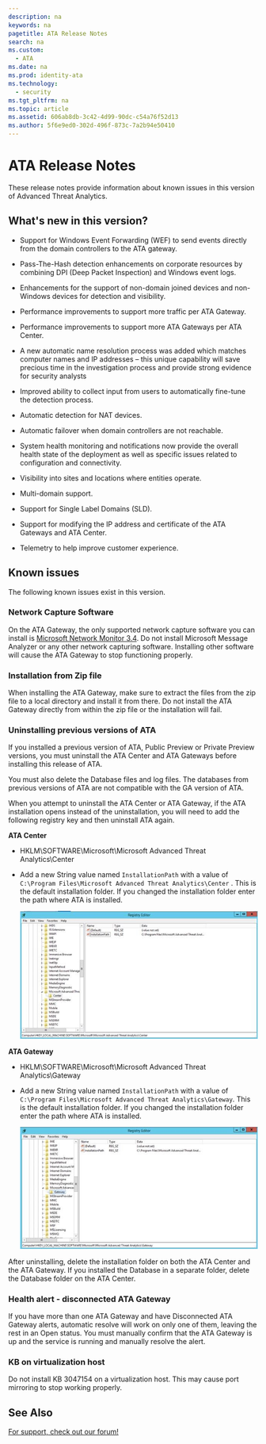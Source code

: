 ```yaml
---
description: na
keywords: na
pagetitle: ATA Release Notes
search: na
ms.custom: 
  - ATA
ms.date: na
ms.prod: identity-ata
ms.technology: 
  - security
ms.tgt_pltfrm: na
ms.topic: article
ms.assetid: 606ab8db-3c42-4d99-90dc-c54a76f52d13
ms.author: 5f6e9ed0-302d-496f-873c-7a2b94e50410
---
```

# ATA Release Notes
These release notes provide information about known issues in this version of  Advanced Threat Analytics.

## What's new in this version?

- Support for Windows Event Forwarding (WEF) to send events directly from the domain controllers to the ATA gateway.

- Pass-The-Hash detection enhancements on corporate resources by combining DPI (Deep Packet Inspection) and Windows event logs.

- Enhancements for the support of non-domain joined devices and non-Windows devices for detection and visibility.

- Performance improvements to support more traffic per ATA Gateway.

- Performance improvements to support more ATA Gateways per ATA Center.

- A new automatic name resolution process was added which matches computer names and IP addresses – this unique capability will save precious time in the investigation process and provide strong evidence for security analysts

- Improved ability to collect input from users to automatically fine-tune the detection process.

- Automatic detection for NAT devices.

- Automatic failover when domain controllers are not reachable.

- System health monitoring and notifications now provide the overall health state of the deployment as well as specific issues related to configuration and connectivity.

- Visibility into sites and locations where entities operate.

- Multi-domain support.

- Support for Single Label Domains (SLD).

- Support for modifying the IP address and certificate of the ATA Gateways and ATA Center.

- Telemetry to help improve customer experience.

## Known issues
The following known issues exist in this version.

### Network Capture Software
On the ATA Gateway, the only supported network capture software you can install is [Microsoft Network Monitor 3.4](http://www.microsoft.com/en-us/download/details.aspx?id=4865). Do not install Microsoft Message Analyzer or any other network capturing software. Installing other software will cause the ATA Gateway to stop functioning properly.

### Installation from Zip file
When installing the ATA Gateway, make sure to extract the files from the zip file to a local directory and install it from there. Do not install the ATA Gateway directly from within the zip file or the installation will fail.

### Uninstalling previous versions of ATA
If you installed a previous version of ATA, Public Preview or Private Preview versions, you must uninstall the ATA Center and ATA Gateways before installing this release of ATA.

You must also delete the Database files and log files. The databases from previous versions of ATA are not compatible with the GA version of ATA.

When you attempt to uninstall the ATA Center or ATA Gateway, if the ATA installation opens instead of the uninstallation, you will need to add the following registry key and then uninstall ATA again.

**ATA Center**

- HKLM\SOFTWARE\Microsoft\Microsoft Advanced Threat Analytics\Center

- Add a new String value named `InstallationPath` with a value of `C:\Program Files\Microsoft Advanced Threat Analytics\Center` . This is the default installation folder. If you changed the installation folder enter the path where ATA is installed.

   ![](../Image/ATA_uninstall_center_bug.jpg)

**ATA Gateway**

- HKLM\SOFTWARE\Microsoft\Microsoft Advanced Threat Analytics\Gateway

- Add a new String value named `InstallationPath` with a value of `C:\Program Files\Microsoft Advanced Threat Analytics\Gateway`. This is the default installation folder.  If you changed the installation folder enter the path where ATA is installed.

   ![](../Image/ATA_GW_uninstall_bug.jpg)

After uninstalling, delete the installation folder on both the ATA Center and the ATA Gateway.  If you installed the Database in a separate folder, delete the Database folder on the ATA Center.

### Health alert - disconnected ATA Gateway
If you have more than one ATA Gateway and have Disconnected ATA Gateway alerts, automatic resolve will work on only one of them, leaving the rest in an Open status. You must manually confirm that the ATA Gateway is up and the service is running and manually resolve the alert.

### KB on virtualization host
Do not install KB 3047154 on a virtualization host. This may cause port mirroring to stop working properly.

## See Also
[For support, check out our forum!](https://social.technet.microsoft.com/Forums/security/en-US/home?forum=mata)

